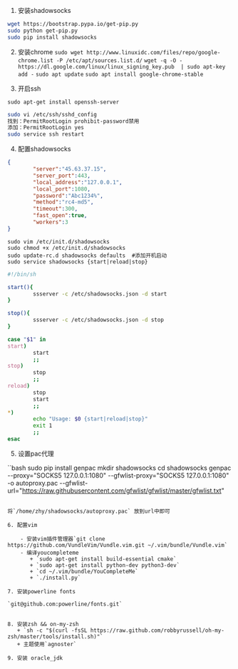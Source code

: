 1. 安装shadowsocks

```bash
wget https://bootstrap.pypa.io/get-pip.py
sudo python get-pip.py
sudo pip install shadowsocks
```

2. 安装chrome
`sudo wget http://www.linuxidc.com/files/repo/google-chrome.list -P /etc/apt/sources.list.d/`
`wget -q -O - https://dl.google.com/linux/linux_signing_key.pub  | sudo apt-key add -`
`sudo apt update`
`sudo apt install google-chrome-stable`

3. 开启ssh

`sudo apt-get install openssh-server`

```bash
sudo vi /etc/ssh/sshd_config
找到：PermitRootLogin prohibit-password禁用
添加：PermitRootLogin yes
sudo service ssh restart
```

4. 配置shadowsocks

```json
{
        "server":"45.63.37.15",
        "server_port":443,
        "local_address":"127.0.0.1",
        "local_port":1080,
        "password":"Abc1234%",
        "method":"rc4-md5",
        "timeout":300,
        "fast_open":true,
        "workers":3
}

```

```
sudo vim /etc/init.d/shadowsocks
sudo chmod +x /etc/init.d/shadowsocks
sudo update-rc.d shadowsocks defaults  #添加开机启动
sudo service shadowsocks {start|reload|stop} 
```
```bash
#!/bin/sh

start(){
        ssserver -c /etc/shadowsocks.json -d start
}

stop(){
        ssserver -c /etc/shadowsocks.json -d stop
}

case "$1" in
start)
        start        
        ;;
stop)
        stop        
        ;;
reload)
        stop
        start        
        ;;
*)
        echo "Usage: $0 {start|reload|stop}"
        exit 1        
        ;;
esac
```

5. 设置pac代理

``bash
sudo pip install genpac
mkdir shadowsocks
cd shadowsocks
genpac --proxy="SOCKS5 127.0.0.1:1080" --gfwlist-proxy="SOCKS5 127.0.0.1:1080" -o autoproxy.pac --gfwlist-url="https://raw.githubusercontent.com/gfwlist/gfwlist/master/gfwlist.txt"
```

将`/home/zhy/shadowsocks/autoproxy.pac` 放到url中即可

6. 配置vim

    - 安装vim插件管理器`git clone https://github.com/VundleVim/Vundle.vim.git ~/.vim/bundle/Vundle.vim`
    - 编译youcompleteme 
       + `sudo apt-get install build-essential cmake`
       + `sudo apt-get install python-dev python3-dev`
       + `cd ~/.vim/bundle/YouCompleteMe`
       + `./install.py`

7. 安装powerline fonts

`git@github.com:powerline/fonts.git`


8. 安装zsh && on-my-zsh 
   + `sh -c "$(curl -fsSL https://raw.github.com/robbyrussell/oh-my-zsh/master/tools/install.sh)"`
   + 主题使用`agnoster`

9. 安装 oracle_jdk

